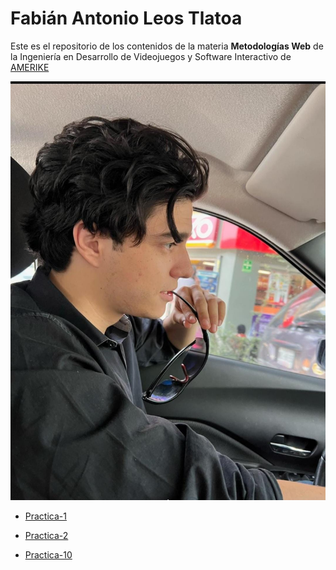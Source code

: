 # Fabián Antonio Leos Tlatoa

Este es el repositorio de los contenidos de la materia **__Metodologías Web__** de la Ingeniería en Desarrollo de Videojuegos y Software Interactivo de [AMERIKE](https://amerike.edu.mx)

![Antonio Leos](./Practica1//IMG/Foto.jpg)

- [Practica-1](/Practica1/practica-1.md)

- [Practica-2](/Practica2/practica-2.md)

- [Practica-10](/Practica10/practica-10.md)